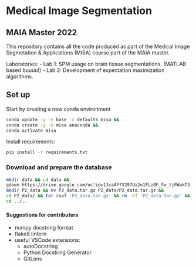 # Medical Image Segmentation
## MAIA Master 2022


This repository contains all the code produced as part of the Medical Image Segmetation & Applications (MISA) course part of the MAIA master.

Laboratories:
    - Lab 1: SPM usage on brain tissue segmentations. (MATLAB based buuuu!)
    - Lab 2: Development of expectation maximization algorithms.

## Set up

Start by creating a new conda environment

```bash
conda update -y -n base -c defaults misa &&
conda create -y -n misa anaconda &&
conda activate misa
```

Install requirements:

```bash
pip install -r requirements.txt
```

### Download and prepare the database

```bash
mkdir data && cd data &&
gdown https://drive.google.com/uc?id=1JcaAFfX297Ui2o1FLz8F_Fw_tjPWukT3 &&
mkdir P2_data && mv P2_data.tar.gz P2_data/P2_data.tar.gz &&
cd P2_data/ && tar zxvf 'P2_data.tar.gz' && rm -rf 'P2_data.tar.gz' &&
cd ../..
```

#### Suggestions for contributers

- numpy docstring format
- flake8 lintern
- useful VSCode extensions:
  - autoDocstring
  - Python Docstring Generator
  - GitLens
